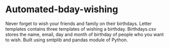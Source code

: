 # Automated-bday-wishing

Never forget to wish your friends and family on their birthdays. Letter templates contains three templates of wishing a birthday. 
Birthdays.csv stores the name, email, day and month of birthday of people who you want to wish.
Built using smtplib and pandas module of Python. 
